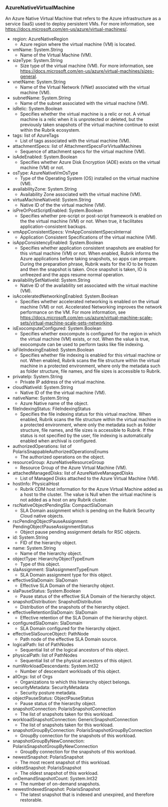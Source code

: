 ### AzureNativeVirtualMachine
An Azure Native Virtual Machine that refers to the Azure infrastructure as a service (IaaS) used to deploy persistent VMs. For more information, see https://docs.microsoft.com/en-us/azure/virtual-machines/.

- region: AzureNativeRegion
  - Azure region where the virtual machine (VM) is located.
- vmName: System.String
  - Name of the Virtual Machine (VM).
- sizeType: System.String
  - Size type of the virtual machine (VM). For more information, see https://docs.microsoft.com/en-us/azure/virtual-machines/sizes-general.
- vnetName: System.String
  - Name of the Virtual Network (VNet) associated with the virtual machine (VM).
- subnetName: System.String
  - Name of the subnet associated with the virtual machine (VM).
- isRelic: System.Boolean
  - Specifies whether the virtual machine is a relic or not. A virtual machine is a relic when it is unprotected or deleted, but the previously taken snapshots of the virtual machine continue to exist within the Rubrik ecosystem.
- tags: list of AzureTags
  - List of tags associated with the virtual machine (VM).
- attachmentSpecs: list of AttachmentSpecsForVirtualMachines
  - Sequence of attachment specs for the virtual machine (VM).
- isAdeEnabled: System.Boolean
  - Specifies whether Azure Disk Encryption (ADE) exists on the virtual machine (VM) or not.
- osType: AzureNativeVmOsType
  - Type of the Operating System (OS) installed on the virtual machine (VM).
- availabilityZone: System.String
  - Availability Zone associated with the virtual machine (VM).
- virtuaMachineNativeId: System.String
  - Native ID of the the virtual machine (VM).
- isPreOrPostScriptEnabled: System.Boolean
  - Specifies whether pre-script or post-script framework is enabled on the the virtual machine (VM) or not. When true, it facilitates application-consistent backups.
- vmAppConsistentSpecs: VmAppConsistentSpecsInternal
  - Application Consistent Specifications of the virtual machine (VM).
- isAppConsistencyEnabled: System.Boolean
  - Specifies whether application consistent snapshots are enabled for this virtual machine (VM) or not. When enabled, Rubrik informs the Azure applications before taking snapshots, so apps can prepare. During the preparation phrase, Rubrik waits for the IO to be frozen and then the snapshot is taken. Once snapshot is taken, IO is unfreezed and the apps resume normal operation.
- availabilitySetNativeId: System.String
  - Native ID of the availability set associated with the virtual machine (VM).
- isAcceleratedNetworkingEnabled: System.Boolean
  - Specifies whether accelerated networking is enabled on the virtual machine (VM) or not. Accelerated Networking improves the network performance on the VM. For more information, see https://docs.microsoft.com/en-us/azure/virtual-machine-scale-sets/virtual-machine-scale-sets-networking.
- isExocomputeConfigured: System.Boolean
  - Specifies whether exocompute is configured for the region in which the virtual machine (VM) exists, or not. When the value is true, exocompute can be used to perform tasks like file indexing.
- isFileIndexingEnabled: System.Boolean
  - Specifies whether file indexing is enabled for this virtual machine or not. When enabled, Rubrik scans the file structure within the virtual machine in a protected environment, where only the metadata such as folder structure, file names, and file sizes is accessible to Rubrik.
- privateIp: System.String
  - Private IP address of the virtual machine.
- cloudNativeId: System.String
  - Native ID of the the virtual machine (VM).
- nativeName: System.String
  - Azure Native name of the object.
- fileIndexingStatus: FileIndexingStatus
  - Specifies the file indexing status for this virtual machine. When enabled, Rubrik scans the file structure within the virtual machine in a protected environment, where only the metadata such as folder structure, file names, and file sizes is accessible to Rubrik. If the status is not specified by the user, file indexing is automatically enabled when archival is configured.
- authorizedOperations: list of PolarisSnappableAuthorizedOperationsEnums
  - The authorized operations on the object.
- resourceGroup: AzureNativeResourceGroup
  - Resource Group of the Azure Virtual Machine (VM).
- attachedManagedDisks: list of AzureNativeManagedDisks
  - List of Managed Disks attached to the Azure Virtual Machine (VM).
- hostInfo: PhysicalHost
  - Rubrik CDM host information for the Azure Virtual Machine added as a host to the cluster. The value is Null when the virtual machine is not added as a host on any Rubrik cluster.
- rscNativeObjectPendingSla: CompactSlaDomain
  - SLA Domain assignment which is pending on the Rubrik Security Cloud native objects.
- rscPendingObjectPauseAssignment: PendingObjectPauseAssignmentStatus
  - Object pause pending assignment details for RSC objects.
- id: System.String
  - FID of the hierarchy object.
- name: System.String
  - Name of the hierarchy object.
- objectType: HierarchyObjectTypeEnum
  - Type of this object.
- slaAssignment: SlaAssignmentTypeEnum
  - SLA Domain assignment type for this object.
- effectiveSlaDomain: SlaDomain
  - Effective SLA Domain of the hierarchy object.
- slaPauseStatus: System.Boolean
  - Pause status of the effective SLA Domain of the hierarchy object.
- snapshotDistribution: SnapshotDistribution
  - Distribution of the snapshots of the hierarchy object.
- effectiveRetentionSlaDomain: SlaDomain
  - Effective retention of the SLA Domain of the hierarchy object.
- configuredSlaDomain: SlaDomain
  - SLA Domain configured for the hierarchy object.
- effectiveSlaSourceObject: PathNode
  - Path node of the effective SLA Domain source.
- logicalPath: list of PathNodes
  - Sequential list of the logical ancestors of this object.
- physicalPath: list of PathNodes
  - Sequential list of the physical ancestors of this object.
- numWorkloadDescendants: System.Int32
  - Number of descendant workloads of this object.
- allOrgs: list of Orgs
  - Organizations to which this hierarchy object belongs.
- securityMetadata: SecurityMetadata
  - Security posture metadata.
- objectPauseStatus: ObjectPauseStatus
  - Pause status of the hierarchy object.
- snapshotConnection: PolarisSnapshotConnection
  - The list of snapshots taken for this workload.
- workloadSnapshotConnection: GenericSnapshotConnection
  - The list of snapshots taken for this workload.
- snapshotGroupByConnection: PolarisSnapshotGroupByConnection
  - GroupBy connection for the snapshots of this workload.
- snapshotGroupByNewConnection: PolarisSnapshotGroupByNewConnection
  - GroupBy connection for the snapshots of this workload.
- newestSnapshot: PolarisSnapshot
  - The most recent snapshot of this workload.
- oldestSnapshot: PolarisSnapshot
  - The oldest snapshot of this workload.
- onDemandSnapshotCount: System.Int32
  - The number of on-demand snapshots.
- newestIndexedSnapshot: PolarisSnapshot
  - The latest snapshot that is indexed and unexpired, and therefore restorable.
